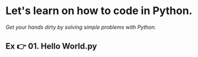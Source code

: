 # Let's learn on how to code in Python.
*Get your hands dirty by solving simple problems with Python.*

## Ex :point_right: 01. Hello World.py
